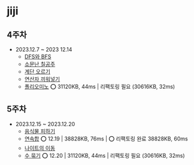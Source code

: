 # jiji

## 4주차 
- 2023.12.7 ~ 2023 12.14
  - [DFS와 BFS](https://www.acmicpc.net/problem/1260)
  - [소문난 칠공주](https://www.acmicpc.net/problem/1941)  
  - [계단 오르기](https://www.acmicpc.net/problem/2579)
  - [연산자 끼워넣기](https://www.acmicpc.net/problem/14888)
  - [폴리오미노](https://www.acmicpc.net/problem/1343) ⭕ 31120KB, 44ms | 리팩토링 필요 (30616KB, 32ms)

## 5주차 
- 2023.12.15 ~ 2023.12.20
    - [음식물 피하기](https://www.acmicpc.net/problem/1743)
    - [연속합](https://www.acmicpc.net/problem/1912) ⭕ 12.19 | 38828KB, 76ms | ⭕ 리팩토링 완료 38828KB, 60ms
    - [나이트의 이동](https://www.acmicpc.net/problem/7562)
    - [수 묶기](https://www.acmicpc.net/problem/1744) ⭕ 12.20 | 31120KB, 44ms | 리팩토링 필요 (30616KB, 32ms)
